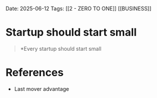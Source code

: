 Date: 2025-06-12
Tags: [[2 - ZERO TO ONE]] [[BUSINESS]] 

# Startup should start small

>*Every startup should start small 
# References 
- Last mover advantage